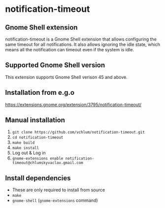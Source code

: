 # notification-timeout

## Gnome Shell extension
notification-timeout is a Gnome Shell extension that allows configuring the same timeout for all notifications. It also allows ignoring the idle state, which means all the notification can timeout even if the system is idle.

## Supported Gnome Shell version
This extension supports Gnome Shell verison 45 and above.

## Installation from e.g.o
https://extensions.gnome.org/extension/3795/notification-timeout/

## Manual installation

 1. `git clone https://github.com/vchlum/notification-timeout.git`
 1. `cd notification-timeout`
 1. `make build`
 1. `make install`
 1. Log out & Log in
 1. `gnome-extensions enable notification-timeout@chlumskyvaclav.gmail.com`

## Install dependencies
  - These are only required to install from source
  - `make`
  - `gnome-shell` (`gnome-extensions` command)
